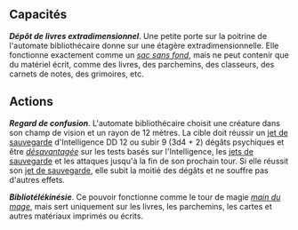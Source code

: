 ## Capacités
_**Dépôt de livres extradimensionnel**_. Une petite porte sur la poitrine de l'automate bibliothécaire donne sur une étagère extradimensionnelle. Elle fonctionne exactement comme un [_sac sans fond_](/liste-objets-magiques/sac-sans-fond/), mais ne peut contenir que du matériel écrit, comme des livres, des parchemins, des classeurs, des carnets de notes, des grimoires, etc.

## Actions
_**Regard de confusion**_. L'automate bibliothécaire choisit une créature dans son champ de vision et un rayon de 12 mètres. La cible doit réussir un [jet de sauvegarde](/utiliser-les-caracteristiques/#jets-de-sauvegarde) d'Intelligence DD 12 ou subir 9 (3d4 + 2) dégâts psychiques et être [_désavantagée_](/utiliser-les-caracteristiques/#avantage-et-desavantage) sur les tests basés sur l'Intelligence, les [jets de sauvegarde](/utiliser-les-caracteristiques/#jets-de-sauvegarde) et les attaques jusqu'à la fin de son prochain tour. Si elle réussit son [jet de sauvegarde](/utiliser-les-caracteristiques/#jets-de-sauvegarde), elle subit la moitié des dégâts et ne souffre pas d'autres effets.

_**Bibliotélékinésie**_. Ce pouvoir fonctionne comme le tour de magie [_main du mage_](/grimoire/main-du-mage/), mais sert uniquement sur les livres, les parchemins, les cartes et autres matériaux imprimés ou écrits.
